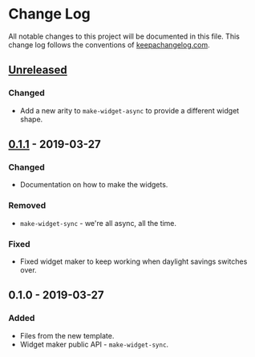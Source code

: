 # Change Log
All notable changes to this project will be documented in this file. This change log follows the conventions of [keepachangelog.com](http://keepachangelog.com/).

## [Unreleased]
### Changed
- Add a new arity to `make-widget-async` to provide a different widget shape.

## [0.1.1] - 2019-03-27
### Changed
- Documentation on how to make the widgets.

### Removed
- `make-widget-sync` - we're all async, all the time.

### Fixed
- Fixed widget maker to keep working when daylight savings switches over.

## 0.1.0 - 2019-03-27
### Added
- Files from the new template.
- Widget maker public API - `make-widget-sync`.

[Unreleased]: https://github.com/your-name/prima/compare/0.1.1...HEAD
[0.1.1]: https://github.com/your-name/prima/compare/0.1.0...0.1.1
